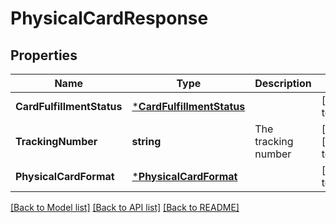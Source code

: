 # PhysicalCardResponse

## Properties
Name | Type | Description | Notes
------------ | ------------- | ------------- | -------------
**CardFulfillmentStatus** | [***CardFulfillmentStatus**](card_fulfillment_status.md) |  | [default to null]
**TrackingNumber** | **string** | The tracking number | [optional] [default to null]
**PhysicalCardFormat** | [***PhysicalCardFormat**](physical_card_format.md) |  | [default to null]

[[Back to Model list]](../README.md#documentation-for-models) [[Back to API list]](../README.md#documentation-for-api-endpoints) [[Back to README]](../README.md)

